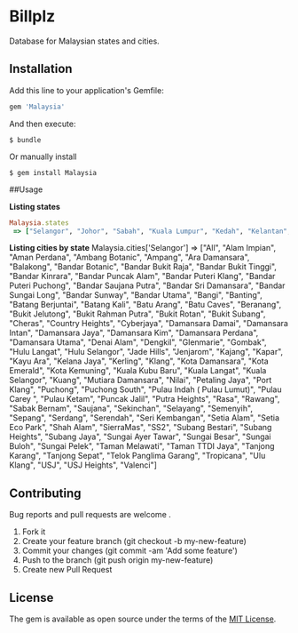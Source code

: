 # Billplz

Database for Malaysian states and cities.

## Installation

Add this line to your application's Gemfile:

```ruby
gem 'Malaysia'
```

And then execute:

```
$ bundle
```

Or manually install

```
$ gem install Malaysia
```

##Usage

**Listing states**
```ruby
Malaysia.states
 => ["Selangor", "Johor", "Sabah", "Kuala Lumpur", "Kedah", "Kelantan", "Melaka", "Negeri Sembilan", "Pahang", "Penang", "Perak", "Perlis", "Putrajaya", "Sarawak", "Terengganu"]
```
**Listing cities by state**
Malaysia.cities['Selangor']
 => ["All", "Alam Impian", "Aman Perdana", "Ambang Botanic", "Ampang", "Ara Damansara", "Balakong", "Bandar Botanic", "Bandar Bukit Raja", "Bandar Bukit Tinggi", "Bandar Kinrara", "Bandar Puncak Alam", "Bandar Puteri Klang", "Bandar Puteri Puchong", "Bandar Saujana Putra", "Bandar Sri Damansara", "Bandar Sungai Long", "Bandar Sunway", "Bandar Utama", "Bangi", "Banting", "Batang Berjuntai", "Batang Kali", "Batu Arang", "Batu Caves", "Beranang", "Bukit Jelutong", "Bukit Rahman Putra", "Bukit Rotan", "Bukit Subang", "Cheras", "Country Heights", "Cyberjaya", "Damansara Damai", "Damansara Intan", "Damansara Jaya", "Damansara Kim", "Damansara Perdana", "Damansara Utama", "Denai Alam", "Dengkil", "Glenmarie", "Gombak", "Hulu Langat", "Hulu Selangor", "Jade Hills", "Jenjarom", "Kajang", "Kapar", "Kayu Ara", "Kelana Jaya", "Kerling", "Klang", "Kota Damansara", "Kota Emerald", "Kota Kemuning", "Kuala Kubu Baru", "Kuala Langat", "Kuala Selangor", "Kuang", "Mutiara Damansara", "Nilai", "Petaling Jaya", "Port Klang", "Puchong", "Puchong South", "Pulau Indah ( Pulau Lumut)", "Pulau Carey ", "Pulau Ketam", "Puncak Jalil", "Putra Heights", "Rasa", "Rawang", "Sabak Bernam", "Saujana", "Sekinchan", "Selayang", "Semenyih", "Sepang", "Serdang", "Serendah", "Seri Kembangan", "Setia Alam", "Setia Eco Park", "Shah Alam", "SierraMas", "SS2", "Subang Bestari", "Subang Heights", "Subang Jaya", "Sungai Ayer Tawar", "Sungai Besar", "Sungai Buloh", "Sungai Pelek", "Taman Melawati", "Taman TTDI Jaya", "Tanjong Karang", "Tanjong Sepat", "Telok Panglima Garang", "Tropicana", "Ulu Klang", "USJ", "USJ Heights", "Valenci"]
## Contributing

Bug reports and pull requests are welcome .

1. Fork it
2. Create your feature branch (git checkout -b my-new-feature)
3. Commit your changes (git commit -am 'Add some feature')
4. Push to the branch (git push origin my-new-feature)
5. Create new Pull Request

## License

The gem is available as open source under the terms of the [MIT License](http://opensource.org/licenses/MIT).
